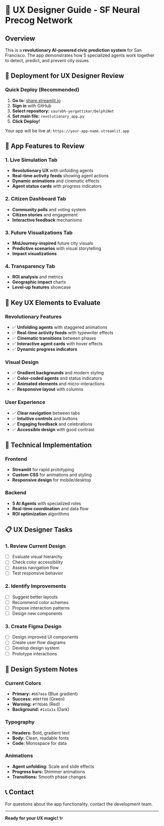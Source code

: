 # 🎨 UX Designer Guide - SF Neural Precog Network

## Overview
This is a **revolutionary AI-powered civic prediction system** for San Francisco. The app demonstrates how 5 specialized agents work together to detect, predict, and prevent city issues.

## 🚀 Deployment for UX Designer Review

### Quick Deploy (Recommended)
1. **Go to:** [share.streamlit.io](https://share.streamlit.io)
2. **Sign in** with GitHub
3. **Select repository:** `saurabh-yergattikar/DelphiNet`
4. **Set main file:** `revolutionary_app.py`
5. **Click Deploy!**

Your app will be live at: `https://your-app-name.streamlit.app`

## 📱 App Features to Review

### 1. **Live Simulation Tab**
- **Revolutionary UX** with unfolding agents
- **Real-time activity feeds** showing agent actions
- **Dynamic animations** and cinematic effects
- **Agent status cards** with progress indicators

### 2. **Citizen Dashboard Tab**
- **Community polls** and voting system
- **Citizen stories** and engagement
- **Interactive feedback** mechanisms

### 3. **Future Visualizations Tab**
- **MidJourney-inspired** future city visuals
- **Predictive scenarios** with visual storytelling
- **Impact visualizations**

### 4. **Transparency Tab**
- **ROI analysis** and metrics
- **Geographic impact** charts
- **Level-up features** showcase

## 🎯 Key UX Elements to Evaluate

### Revolutionary Features
- ✅ **Unfolding agents** with staggered animations
- ✅ **Real-time activity feeds** with typewriter effects
- ✅ **Cinematic transitions** between phases
- ✅ **Interactive agent cards** with hover effects
- ✅ **Dynamic progress indicators**

### Visual Design
- ✅ **Gradient backgrounds** and modern styling
- ✅ **Color-coded agents** and status indicators
- ✅ **Animated elements** and micro-interactions
- ✅ **Responsive layout** with columns

### User Experience
- ✅ **Clear navigation** between tabs
- ✅ **Intuitive controls** and buttons
- ✅ **Engaging feedback** and celebrations
- ✅ **Accessible design** with good contrast

## 🔧 Technical Implementation

### Frontend
- **Streamlit** for rapid prototyping
- **Custom CSS** for animations and styling
- **Responsive design** for mobile/desktop

### Backend
- **5 AI Agents** with specialized roles
- **Real-time coordination** and data flow
- **ROI optimization** algorithms

## 📋 UX Designer Tasks

### 1. **Review Current Design**
- [ ] Evaluate visual hierarchy
- [ ] Check color accessibility
- [ ] Assess navigation flow
- [ ] Test responsive behavior

### 2. **Identify Improvements**
- [ ] Suggest better layouts
- [ ] Recommend color schemes
- [ ] Propose interaction patterns
- [ ] Design new components

### 3. **Create Figma Design**
- [ ] Design improved UI components
- [ ] Create user flow diagrams
- [ ] Develop design system
- [ ] Prototype interactions

## 🎨 Design System Notes

### Current Colors
- **Primary:** `#667eea` (Blue gradient)
- **Success:** `#00ff88` (Green)
- **Warning:** `#ff6b6b` (Red)
- **Background:** `#1a1a1a` (Dark)

### Typography
- **Headers:** Bold, gradient text
- **Body:** Clean, readable fonts
- **Code:** Monospace for data

### Animations
- **Agent unfolding:** Scale and slide effects
- **Progress bars:** Shimmer animations
- **Transitions:** Smooth phase changes

## 📞 Contact
For questions about the app functionality, contact the development team.

---

**Ready for your UX magic! ✨** 